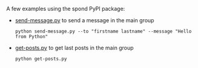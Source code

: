 A few examples using the spond PyPI package:

- [send-message.py](./send-message.py) to send a message in the main group
  ```
  python send-message.py --to "firstname lastname" --message "Hello from Python"
  ```
- [get-posts.py](./get-posts.py) to get last posts in the main group
  ```
  python get-posts.py
  ```

